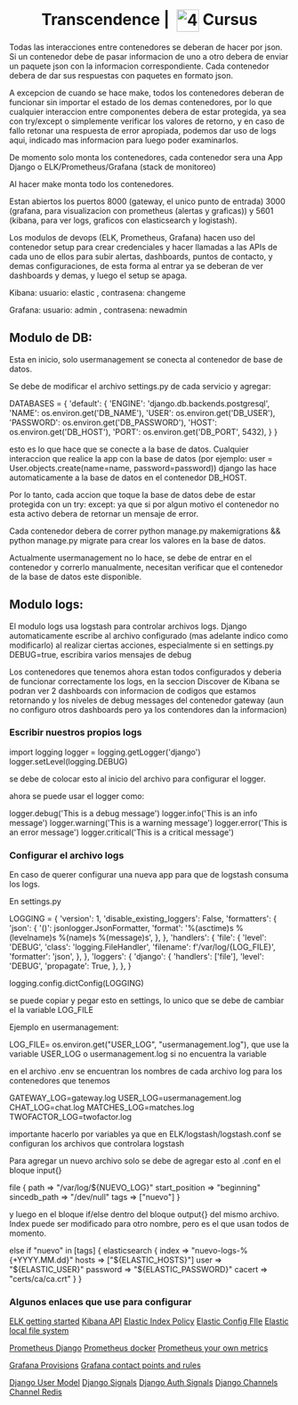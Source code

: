 <!--HEADER-->
<h1 align="center"> Transcendence | 
 <picture>
  <source media="(prefers-color-scheme: dark)" srcset="https://cdn.simpleicons.org/42/white">
  <img alt="42" width=40 align="center" src="https://cdn.simpleicons.org/42/Black">
 </picture>
 Cursus 
  <!--<img alt="Complete" src="https://raw.githubusercontent.com/Mqxx/GitHub-Markdown/main/blockquotes/badge/dark-theme/complete.svg">-->
</h1>
<!--FINISH HEADER-->


Todas las interacciones entre contenedores se deberan de hacer por json. Si un contenedor debe de pasar informacion de uno a otro debera de enviar un paquete json con la informacion correspondiente. Cada contenedor debera de dar sus respuestas con paquetes en formato json. 

A excepcion de cuando se hace make, todos los contenedores deberan de funcionar sin importar el estado de los demas contenedores, por lo que cualquier interaccion entre componentes debera de estar protegida, ya sea con try/except o simplemente verificar los valores de retorno, y en caso de fallo retonar una respuesta de error apropiada, podemos dar uso de logs aqui, indicado mas informacion para luego poder examinarlos.

De momento solo monta los contenedores, cada contenedor sera una App Django o ELK/Prometheus/Grafana (stack de monitoreo)

Al hacer make monta todo los contenedores.

Estan abiertos los puertos 8000 (gateway, el unico punto de entrada)
3000 (grafana, para visualizacion con prometheus (alertas y graficas)) y 5601 (kibana, para ver logs, graficos con elasticsearch y logistash).

Los modulos de devops (ELK, Prometheus, Grafana) hacen uso del contenedor setup para crear credenciales y hacer llamadas a las APIs de cada uno de ellos para subir alertas, dashboards, puntos de contacto, y demas configuraciones, de esta forma al entrar ya se deberan de ver dashboards y demas, y luego el setup se apaga.

Kibana: usuario: elastic , contrasena: changeme

Grafana: usuario: admin , contrasena: newadmin 

## Modulo de DB:

Esta en inicio, solo usermanagement se conecta al contenedor de base de datos. 

Se debe de modificar el archivo settings.py de cada servicio y agregar:

DATABASES = {
    'default': {
        'ENGINE': 'django.db.backends.postgresql',
        'NAME': os.environ.get('DB_NAME'),
        'USER': os.environ.get('DB_USER'),
        'PASSWORD': os.environ.get('DB_PASSWORD'),
        'HOST': os.environ.get('DB_HOST'),
        'PORT': os.environ.get('DB_PORT', 5432),
    }
}

esto es lo que hace que se conecte a la base de datos. Cualquier interaccion que realice la app con la base de datos (por ejemplo:
user = User.objects.create(name=name, password=password)) django las hace automaticamente a la base de datos en el contenedor DB_HOST.

Por lo tanto, cada accion que toque la base de datos debe de estar protegida con un try: except: ya que si por algun motivo el contenedor no esta activo debera de retornar un mensaje de error.



Cada contenedor debera de correr python manage.py makemigrations && python manage.py migrate para crear los valores en la base de datos.

Actualmente usermanagement no lo hace, se debe de entrar en el contenedor y correrlo manualmente, necesitan verificar que el contenedor de la base de datos este disponible.  


## Modulo logs:

El modulo logs usa logstash para controlar archivos logs. Django automaticamente escribe al archivo configurado (mas adelante indico como modificarlo) al realizar ciertas acciones, especialmente si en settings.py DEBUG=true, escribira varios mensajes de debug

Los contenedores que tenemos ahora estan todos configurados y deberia de funcionar correctamente los logs, en la seccion Discover de Kibana se podran ver 2 dashboards con informacion de codigos que estamos retornando y los niveles de debug messages del contenedor gateway (aun no configuro otros dashboards pero ya los contendores dan la informacion)

### Escribir nuestros propios logs


import logging
logger = logging.getLogger('django')
logger.setLevel(logging.DEBUG)

se debe de colocar esto al inicio del archivo para configurar el logger. 

ahora se puede usar el logger como:

logger.debug('This is a debug message')
logger.info('This is an info message')
logger.warning('This is a warning message')
logger.error('This is an error message')
logger.critical('This is a critical message')

### Configurar el archivo logs

En caso de querer configurar una nueva app para que de logstash consuma los logs.

En settings.py 

LOGGING = {
    'version': 1,
    'disable_existing_loggers': False,
    'formatters': {
        'json': {
            '()': jsonlogger.JsonFormatter,
            'format': '%(asctime)s %(levelname)s %(name)s %(message)s',
        },
    },
    'handlers': {
        'file': {
            'level': 'DEBUG',
            'class': 'logging.FileHandler',
            'filename': f'/var/log/{LOG_FILE}',
            'formatter': 'json',
        },
    },
    'loggers': {
        'django': {
            'handlers': ['file'],
            'level': 'DEBUG',
            'propagate': True,
        },
    },
}

logging.config.dictConfig(LOGGING)

se puede copiar y pegar esto en settings, lo unico que se debe de cambiar el la variable LOG_FILE

Ejemplo en usermanagement:

LOG_FILE= os.environ.get("USER_LOG", "usermanagement.log"), que use la variable USER_LOG o usermanagement.log si no encuentra la variable

en el archivo .env se encuentran los nombres de cada archivo log para los contenedores que tenemos

GATEWAY_LOG=gateway.log
USER_LOG=usermanagement.log
CHAT_LOG=chat.log
MATCHES_LOG=matches.log
TWOFACTOR_LOG=twofactor.log

importante hacerlo por variables ya que en ELK/logstash/logstash.conf se configuran los archivos que controlara logstash

Para agregar un nuevo archivo solo se debe de agregar esto al .conf en el bloque input{} 

  file {
    path => "/var/log/${NUEVO_LOG}"
    start_position => "beginning"
    sincedb_path => "/dev/null"
    tags => ["nuevo"]
  }

y luego en el bloque if/else dentro del bloque output{} del mismo archivo. Index puede ser modificado para otro nombre, pero es el que usan todos de momento.

else if "nuevo" in [tags] {
    elasticsearch {
      index => "nuevo-logs-%{+YYYY.MM.dd}"
      hosts => ["${ELASTIC_HOSTS}"]
      user => "${ELASTIC_USER}"
      password => "${ELASTIC_PASSWORD}"
      cacert => "certs/ca/ca.crt"
    }
  } 

### Algunos enlaces que use para configurar 

[ELK getting started](https://www.elastic.co/blog/getting-started-with-the-elastic-stack-and-docker-compose/)
[Kibana API](https://www.elastic.co/guide/en/kibana/current/saved-objects-api.html)
[Elastic Index Policy](https://www.elastic.co/guide/en/elasticsearch/reference/current/index-lifecycle-management.html)
[Elastic Config FIle](https://opendistro.github.io/for-elasticsearch-docs/docs/elasticsearch/configuration/#:~:text=You%20can%20find%20elasticsearch.,%2Fetc%2Felasticsearch%2Felasticsearch.)
[Elastic local file system](https://www.elastic.co/guide/en/elasticsearch/reference/current/snapshots-filesystem-repository.html)

[Prometheus Django](https://github.com/korfuri/django-prometheus)
[Prometheus docker](https://docs.docker.com/config/daemon/prometheus/)
[Prometheus your own metrics](https://www.monterail.com/blog/prometheus-custom-metrics)

[Grafana Provisions](https://grafana.com/docs/grafana/latest/administration/provisioning/)
[Grafana contact points and rules](https://grafana.com/docs/grafana/latest/developers/http_api/alerting_provisioning/)


[Django User Model](https://docs.djangoproject.com/en/5.0/topics/auth/customizing/)
[Django Signals](https://docs.djangoproject.com/en/5.1/ref/signals/)
[Django Auth Signals](https://docs.djangoproject.com/en/5.1/ref/contrib/auth/)
[Django Channels](https://channels.readthedocs.io/en/latest/index.html)
[Channel Redis](https://github.com/django/channels_redis)
